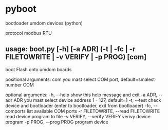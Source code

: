 # pyboot
bootloader umdom devices (python)

protocol modbus RTU

## usage: boot.py [-h] [-a ADR] (-t | -fc | -r FILETOWRITE | -v VERIFY | -p PROG) [com]

boot Flash onto umdom boards

positional arguments:
  com                   you mast select COM port, default=smalest number COM

optional arguments:
  -h, --help            show this help message and exit
  -a ADR, --adr ADR     you mast select device address 1 - 127, default=1
  -t, --test            check device and bootloader (enter to bootloader, exit from
                        bootloader)
  -fc, --comports       list available COM ports
  -r FILETOWRITE, --read FILETOWRITE
                        read device program to file
  -v VERIFY, --verify VERIFY
                        verivy device program
  -p PROG, --prog PROG  program device
